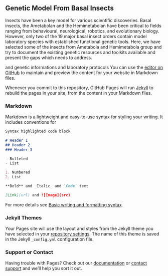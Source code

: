 ## Genetic Model From Basal Insects

Insects have been a key model for various scientific discoveries. Basal insects, the Ametabolan and the Hemimetabolan have been critical to fields ranging from behavioural, neurological, robotics, and evolutionary biology. However, only two of the 19 major basal insect orders contain model laboratory species with established functional genetic tools. Here, we have selected some of the insects from Ametabola and Hemimetabola group and try to document the existing genetic resources and toolkits available and present the gaps which needs to address.














and genetic informations and laboratory protocols
You can use the [editor on GitHub](https://github.com/upendrabhattarai/GMFBI/edit/gh-pages/index.md) to maintain and preview the content for your website in Markdown files.

Whenever you commit to this repository, GitHub Pages will run [Jekyll](https://jekyllrb.com/) to rebuild the pages in your site, from the content in your Markdown files.

### Markdown

Markdown is a lightweight and easy-to-use syntax for styling your writing. It includes conventions for

```markdown
Syntax highlighted code block

# Header 1
## Header 2
### Header 3

- Bulleted
- List

1. Numbered
2. List

**Bold** and _Italic_ and `Code` text

[Link](url) and ![Image](src)
```

For more details see [Basic writing and formatting syntax](https://docs.github.com/en/github/writing-on-github/getting-started-with-writing-and-formatting-on-github/basic-writing-and-formatting-syntax).

### Jekyll Themes

Your Pages site will use the layout and styles from the Jekyll theme you have selected in your [repository settings](https://github.com/upendrabhattarai/GMFBI/settings/pages). The name of this theme is saved in the Jekyll `_config.yml` configuration file.

### Support or Contact

Having trouble with Pages? Check out our [documentation](https://docs.github.com/categories/github-pages-basics/) or [contact support](https://support.github.com/contact) and we’ll help you sort it out.
